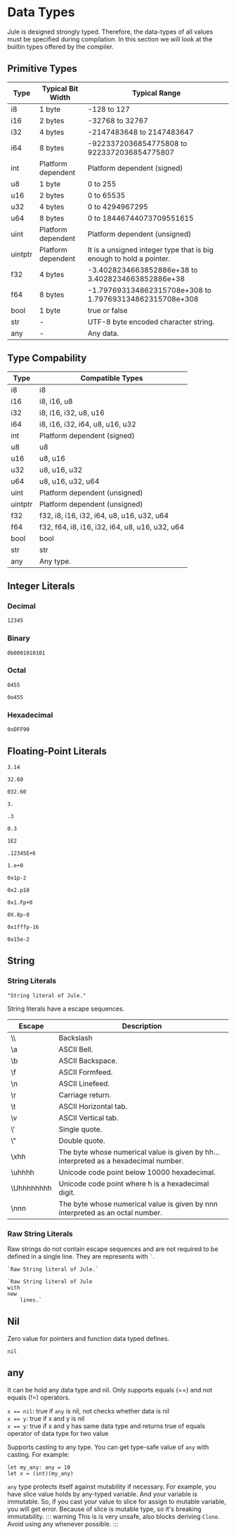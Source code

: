 # Data Types
Jule is designed strongly typed. Therefore, the data-types of all values must be specified during compilation. In this section we will look at the builtin types offered by the compiler. 

## Primitive Types
| Type | Typical Bit Width | Typical Range |
| ---- | ----------------- | ------------- |
| i8 | 1 byte | -128 to 127 |
| i16 | 2 bytes | -32768 to 32767 |
| i32 | 4 bytes | -2147483648 to 2147483647 |
| i64 | 8 bytes | -9223372036854775808 to 9223372036854775807 |
| int | Platform dependent | Platform dependent (signed) |
| u8 | 1 byte | 0 to 255 |
| u16 | 2 bytes | 0 to 65535 |
| u32 | 4 bytes | 0 to 4294967295 |
| u64 | 8 bytes | 0 to 18446744073709551615 |
| uint | Platform dependent | Platform dependent (unsigned) |
| uintptr | Platform dependent | It is a unsigned integer type that is big enough to hold a pointer. |
| f32 | 4 bytes | -3.4028234663852886e+38 to 3.4028234663852886e+38 |
| f64 | 8 bytes | -1.797693134862315708e+308 to 1.797693134862315708e+308 |
| bool | 1 byte | true or false |
| str | - | UTF-8 byte encoded character string. |
| any | - | Any data. |

## Type Compability
| Type | Compatible Types |
| ---- | ---------------- |
| i8 | i8 |
| i16 | i8, i16, u8 |
| i32 | i8, i16, i32, u8, u16 |
| i64 | i8, i16, i32, i64, u8, u16, u32 |
| int | Platform dependent (signed) |
| u8 | u8 |
| u16 | u8, u16 |
| u32 | u8, u16, u32 |
| u64 | u8, u16, u32, u64 |
| uint | Platform dependent (unsigned) |
| uintptr | Platform dependent (unsigned) |
| f32 | f32, i8, i16, i32, i64, u8, u16, u32, u64 |
| f64 | f32, f64, i8, i16, i32, i64, u8, u16, u32, u64 |
| bool | bool |
| str | str |
| any | Any type. |

## Integer Literals
### Decimal
```jule
12345
```

### Binary
```jule
0b0001010101
```

### Octal
```jule
0455
```
```jule
0o455
```

### Hexadecimal
```jule
0xDFF90
```

## Floating-Point Literals
```jule
3.14
```
```jule
32.60
```
```jule
032.60
```
```jule
3.
```
```jule
.3
```
```jule
0.3
```
```jule
1E2
```
```jule
.12345E+6
```
```jule
1.e+0
```
```jule
0x1p-2
```
```jule
0x2.p10
```
```jule
0x1.Fp+0
```
```jule
0X.8p-0
```
```jule
0x1fffp-16
```
```jule
0x15e-2
```

## String
### String Literals
```jule
"String literal of Jule."
```
String literals have a escape sequences.

| Escape | Description |
| ------ | ----------- |
| \\\ | Backslash |
| \a | ASCII Bell. |
| \b | ASCII Backspace. |
| \f | ASCII Formfeed. |
| \n | ASCII Linefeed. |
| \r | Carriage return. |
| \t | ASCII Horizontal tab. |
| \v | ASCII Vertical tab. |
| \\' | Single quote. |
| \\" | Double quote. |
| \xhh | The byte whose numerical value is given by hh… interpreted as a hexadecimal number. |
| \uhhhh | Unicode code point below 10000 hexadecimal. |
| \Uhhhhhhhh | Unicode code point where h is a hexadecimal digit. |
| \nnn | The byte whose numerical value is given by nnn interpreted as an octal number. |

### Raw String Literals
Raw strings do not contain escape sequences and are not required to be defined in a single line. They are represents with `` ` ``.
```jule
`Raw String literal of Jule.`
```
```jule
`Raw String literal of Jule
with
new
    lines.`
```

## Nil
Zero value for pointers and function data typed defines. 
```jule
nil
```

## any
It can be hold any data type and nil.
Only supports equals (==) and not equals (!=) operators.

`x == nil`: true if `any` is nil, not checks whether data is nil\
`x == y`: true if x and y is nil\
`x == y`: true if x and y has same data type and returns true of equals operator of data type for two value

Supports casting to any type.
You can get type-safe value of `any` with casting.
For example:
```jule
let my_any: any = 10
let x = (int)(my_any)
```

`any` type protects itself against mutability if necessary.
For example, you have slice value holds by any-typed variable.
And your variable is immutable.
So, if you cast your value to slice for assign to mutable variable, you will get error.
Because of slice is mutable type, so it's breaking immutability.
::: warning
This is is very unsafe, also blocks deriving `Clone`.
Avoid using any whenever possible.
:::